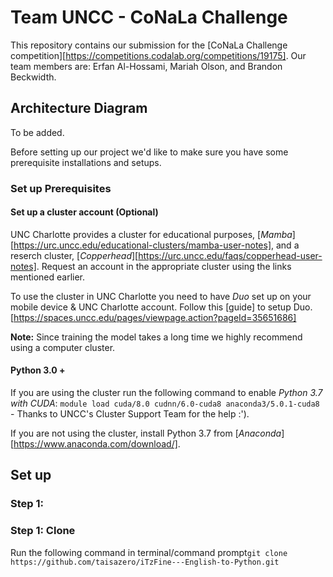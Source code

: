 # Team UNCC - CoNaLa Challenge
This repository contains our submission for the [CoNaLa Challenge competition][https://competitions.codalab.org/competitions/19175]. Our team members are: Erfan Al-Hossami, Mariah Olson, and Brandon Beckwidth.

## Architecture Diagram

To be added.



Before setting up our project we'd like to make sure you have some prerequisite installations and setups.

### Set up Prerequisites

#### Set up a cluster account (Optional)


UNC Charlotte provides a cluster for educational purposes, [*Mamba*] [https://urc.uncc.edu/educational-clusters/mamba-user-notes], and a reserch cluster, [*Copperhead*][https://urc.uncc.edu/faqs/copperhead-user-notes]. Request an account in the appropriate cluster using the links mentioned earlier.

To use the cluster in UNC Charlotte you need to have *Duo* set up on your mobile device & UNC Charlotte account. Follow this [guide]  to setup Duo. [https://spaces.uncc.edu/pages/viewpage.action?pageId=35651686]

**Note:** Since training the model takes a long time we highly recommend using a computer cluster.


####  Python 3.0 +

If you are using the cluster run the following command to enable *Python 3.7 with CUDA*: `module load cuda/8.0 cudnn/6.0-cuda8 anaconda3/5.0.1-cuda8` - Thanks to UNCC's Cluster Support Team for the help :').

If you are not using the cluster, install Python 3.7 from [*Anaconda*] [https://www.anaconda.com/download/].


## Set up

### Step 1: 
### Step 1: Clone
Run the following command in terminal/command prompt``git clone https://github.com/taisazero/iTzFine---English-to-Python.git``



